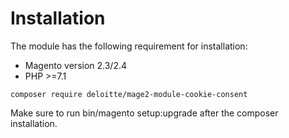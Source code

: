 # Installation

The module has the following requirement for installation:
* Magento version 2.3/2.4
* PHP >=7.1

`composer require deloitte/mage2-module-cookie-consent`

Make sure to run bin/magento setup:upgrade after the composer installation.
